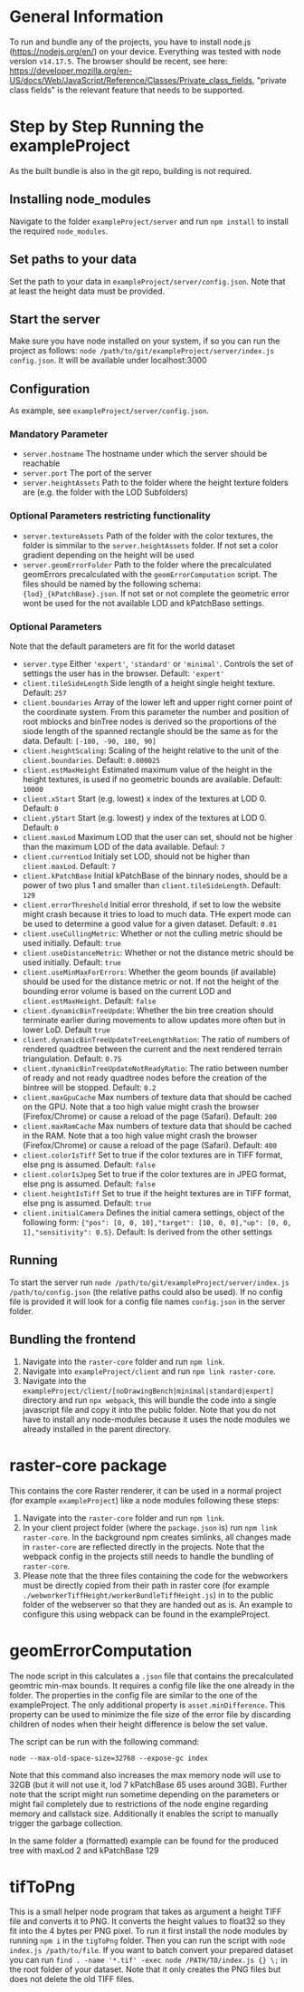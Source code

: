 # General Information
To run and bundle any of the projects, you have to install node.js (https://nodejs.org/en/) on your device. Everything was tested with node version ```v14.17.5```. The browser should be recent, see here: https://developer.mozilla.org/en-US/docs/Web/JavaScript/Reference/Classes/Private_class_fields, "private class fields" is the relevant feature that needs to be supported.

# Step by Step Running the exampleProject
As the built bundle is also in the git repo, building is not required.

## Installing node_modules
Navigate to the folder ```exampleProject/server``` and run ```npm install``` to install the required ```node_modules```.

## Set paths to your data
Set the path to your data in ```exampleProject/server/config.json```. Note that at least the height data must be provided.

## Start the server
Make sure you have node installed on your system, if so you can run the project as follows: ```node /path/to/git/exampleProject/server/index.js config.json```. It will be available under localhost:3000

## Configuration

As example, see ```exampleProject/server/config.json```.

### Mandatory Parameter
- ```server.hostname``` The hostname under which the server should be reachable
- ```server.port``` The port of the server
- ```server.heightAssets``` Path to the folder where the height texture folders are (e.g. the folder with the LOD Subfolders)

### Optional Parameters restricting functionality
- ```server.textureAssets``` Path of the folder with the color textures, the folder is simmilar to the ```server.heightAssets``` folder. If not set a color gradient depending on the height will be used
- ```server.geomErrorFolder``` Path to the folder where the precalculated geomErrors precalculated with the ```geomErrorComputation``` script. The files should be named by the following schema: ```{lod}_{kPatchBase}.json```. If not set or not complete the geometric error wont be used for the not available LOD and kPatchBase settings.

### Optional Parameters
Note that the default parameters are fit for the world dataset

- ```server.type``` Either ```'expert'```, ```'standard'``` or ```'minimal'```. Controls the set of settings the user has in the browser. Default: ```'expert'```
- ```client.tileSideLength``` Side length of a height single height texture. Default: ```257```
- ```client.boundaries``` Array of the lower left and upper right corner point of the coordinate system. From this parameter the number and position of root mblocks and binTree nodes is derived so the proportions of the siode length of the spanned rectangle should be the same as for the data. Default: ```[-180, -90, 180, 90]```
- ```client.heightScaling```: Scaling of the height relative to the unit of the ```client.boundaries```. Default: ```0.000025```
- ```client.estMaxHeight``` Estimated maximum value of the height in the height textures, is used if no geometric bounds are available. Default: ```10000```
- ```client.xStart``` Start (e.g. lowest) x index of the textures at LOD 0. Default: ```0```
- ```client.yStart``` Start (e.g. lowest) y index of the textures at LOD 0. Default: ```0```
- ```client.maxLod``` Maximum LOD that the user can set, should not be higher than the maximum LOD of the data available. Defaul: ```7```
- ```client.currentLod``` Initialy set LOD, should not be higher than ```client.maxLod```. Default: ```7```
- ```client.kPatchBase``` Initial kPatchBase of the binnary nodes, should be a power of two plus 1 and smaller than ```client.tileSideLength```. Default: ```129```
- ```client.errorThreshold``` Initial error threshold, if set to low the website might crash because it tries to load to much data. THe expert mode can be used to determine a good value for a given dataset. Default: ```0.01```
- ```client.useCullingMetric```: Whether or not the culling metric should be used initially. Default: ```true```
- ```client.useDistanceMetric```: Whether or not the distance metric should be used initially. Default: ```true```
- ```client.useMinMaxForErrors```: Whether the geom bounds (if available) should be used for the distance metric or not. If not the height of the bounding error volume is based on the current LOD and ```client.estMaxHeight```. Default: ```false```
- ```client.dynamicBinTreeUpdate```: Whether the bin tree creation should terminate earlier during movements to allow updates more often but in lower LoD. Default ```true```
- ```client.dynamicBinTreeUpdateTreeLengthRation```: The ratio of numbers of rendered quadtree between the current and the next rendered terrain triangulation. Default: ```0.75```
- ```client.dynamicBinTreeUpdateNotReadyRatio```: The ratio between number of ready and not ready quadtree nodes before the creation of the bintree will be stopped. Default: ```0.2```
- ```client.maxGpuCache``` Max numbers of texture data that should be cached on the GPU. Note that a too high value might crash the browser (Firefox/Chrome) or cause a reload of the page (Safari). Default: ```200```
- ```client.maxRamCache``` Max numbers of texture data that should be cached in the RAM. Note that a too high value might crash the browser (Firefox/Chrome) or cause a reload of the page (Safari). Default: ```400```
- ```client.colorIsTiff``` Set to true if the color textures are in TIFF format, else png is assumed. Default: ```false```
- ```client.colorIsJpeg``` Set to true if the color textures are in JPEG format, else png is assumed. Default: ```false```
- ```client.heightIsTiff``` Set to true if the height textures are in TIFF format, else png is assumed. Default: ```true```
- ```client.initialCamera``` Defines the initial camera settings, object of the following form: ```{"pos": [0, 0, 10],"target": [10, 0, 0],"up": [0, 0, 1],"sensitivity": 0.5}```. Default: Is derived from the other settings

## Running
To start the server run ```node /path/to/git/exampleProject/server/index.js /path/to/config.json``` (the relative paths could also be used). If no config file is provided it will look for a config file names ```config.json``` in the server folder.

## Bundling the frontend
1. Navigate into the ```raster-core``` folder and run ```npm link```.
2. Navigate into  ```exampleProject/client``` and run ```npm link raster-core```.
1. Navigate into the ```exampleProject/client/[noDrawingBench|minimal|standard|expert]``` directory and run ```npx webpack```, this will bundle the code into a single javascript file and copy it into the public folder. Note that you do not have to install any node-modules because it uses the node modules we already installed in the parent directory.

# raster-core package
This contains the core Raster renderer, it can be used in a normal project (for example ```exampleProject```) like a node modules following these steps:
1. Navigate into the ```raster-core``` folder and run ```npm link```.
2. In your client project folder (where the ```package.json``` is) run ```npm link raster-core```.
In the background npm creates simlinks, all changes made in ```raster-core``` are reflected directly in the projects. Note that the webpack config in the projects still needs to handle the bundling of ```raster-core```.
3. Please note that the three files containing the code for the webworkers must be directly copied from their path in raster core (for example ```./webworkerTiffHeight/workerBundleTiffHeight.js```) in to the public folder of the webserver so that they are handed out as is. An example to configure this using webpack can be found in the exampleProject.

# geomErrorComputation
The node script in this calculates a ```.json``` file that contains the precalculated geomtric min-max bounds. It requires a config file like the one already in the folder. The properties in the config file are similar to the one of the exampleProject. The only additional property is ```asset.minDifference```. This property can be used to minimize the file size of the error file by discarding children of nodes when their height difference is below the set value.

The script can be run with the following command:

```node --max-old-space-size=32768 --expose-gc index```

Note that this command also increases the max memory node will use to 32GB (but it will not use it, lod 7 kPatchBase 65 uses around 3GB). Further note that the script might run sometime depending on the parameters or might fail completely due to restrictions of the node engine regarding memory and callstack size. Additionally it enables the script to manually trigger the garbage collection.

In the same folder a (formatted) example can be found for the produced tree with maxLod 2 and kPatchBase 129

# tifToPng

This is a small helper node program that takes as argument a height TIFF file and converts it to PNG. It converts the height values to float32 so they fit into the 4 bytes per PNG pixel. To run it first install the node modules by running ```npm i``` in the ```tigToPng``` folder. Then you can run the script with ```node index.js /path/to/file```. If you want to batch convert your prepared dataset you can run ```find . -name '*.tif' -exec node /PATH/TO/index.js {} \;``` in the root folder of your dataset. Note that it only creates the PNG files but does not delete the old TIFF files.